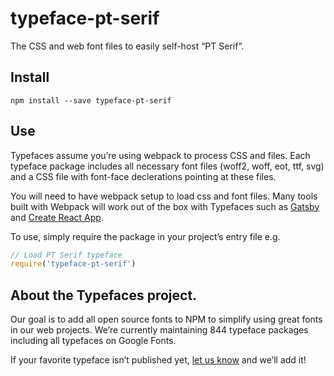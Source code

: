 
# typeface-pt-serif

The CSS and web font files to easily self-host “PT Serif”.

## Install

`npm install --save typeface-pt-serif`

## Use

Typefaces assume you’re using webpack to process CSS and files. Each typeface
package includes all necessary font files (woff2, woff, eot, ttf, svg) and
a CSS file with font-face declerations pointing at these files.

You will need to have webpack setup to load css and font files. Many tools built
with Webpack will work out of the box with Typefaces such as [Gatsby](https://github.com/gatsbyjs/gatsby)
and [Create React App](https://github.com/facebookincubator/create-react-app).

To use, simply require the package in your project’s entry file e.g.

```javascript
// Load PT Serif typeface
require('typeface-pt-serif')
```

## About the Typefaces project.

Our goal is to add all open source fonts to NPM to simplify using great fonts in
our web projects. We’re currently maintaining 844 typeface packages
including all typefaces on Google Fonts.

If your favorite typeface isn’t published yet, [let us know](https://github.com/KyleAMathews/typefaces)
and we’ll add it!

